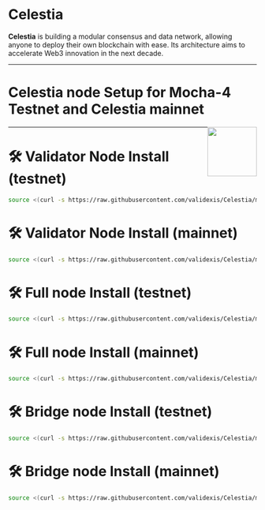 # Celestia

**Celestia** is building a modular consensus and data network, allowing anyone to deploy their own blockchain with ease. Its architecture aims to accelerate Web3 innovation in the next decade.

---
<div>
<h1 align="left" style="display: flex;"> Celestia node Setup for Mocha-4 Testnet and Celestia mainnet</h1>
<img src="https://avatars.githubusercontent.com/u/54859940?s=200&v=4"  style="float: right;" width="100" height="100"></img>
</div>

---

# 🛠️ Validator Node Install (testnet)
~~~bash
source <(curl -s https://raw.githubusercontent.com/validexis/Celestia/main/installtest.sh)
~~~
# 🛠️ Validator Node Install (mainnet)
~~~bash
source <(curl -s https://raw.githubusercontent.com/validexis/Celestia/main/installmain.sh)
~~~
# 🛠️ Full node Install (testnet)
~~~bash
source <(curl -s https://raw.githubusercontent.com/validexis/Celestia/main/installfulltest.sh)
~~~
# 🛠️ Full node Install (mainnet)
~~~bash
source <(curl -s https://raw.githubusercontent.com/validexis/Celestia/main/installfullmain.sh)
~~~
# 🛠️ Bridge node Install (testnet)
~~~bash 
source <(curl -s https://raw.githubusercontent.com/validexis/Celestia/main/installbridgetest.sh)
~~~
# 🛠️ Bridge node Install (mainnet)
~~~bash 
source <(curl -s https://raw.githubusercontent.com/validexis/Celestia/main/installbridgemain.sh)
~~~
